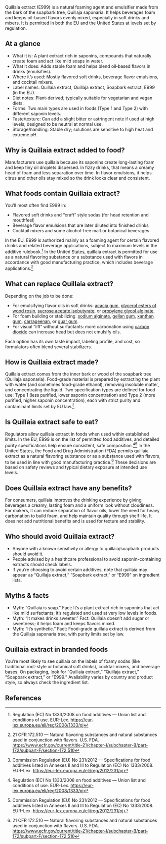 Quillaia extract (E999) is a natural foaming agent and emulsifier made from the bark of the soapbark tree, Quillaja saponaria. It helps beverages foam and keeps oil-based flavors evenly mixed, especially in soft drinks and mixers. It is permitted in both the EU and the United States at levels set by regulation.

<!--more-->

## At a glance
- What it is: A plant extract rich in saponins, compounds that naturally create foam and act like mild soaps in water.
- What it does: Adds stable foam and helps blend oil-based flavors in drinks (emulsifies).
- Where it’s used: Mostly flavored soft drinks, beverage flavor emulsions, and cocktail mixers.
- Label names: Quillaia extract, Quillaja extract, Soapbark extract, E999 (in the EU).
- Diet notes: Plant-derived; typically suitable for vegetarian and vegan diets.
- Forms: Two main types are used in foods (Type 1 and Type 2) with different saponin levels.
- Taste/texture: Can add a slight bitter or astringent note if used at high levels; designed to be neutral at normal use.
- Storage/handling: Stable dry; solutions are sensitive to high heat and extreme pH.

## Why is Quillaia extract added to food?
Manufacturers use quillaia because its saponins create long-lasting foam and keep tiny oil droplets dispersed. In fizzy drinks, that means a creamy head of foam and less separation over time. In flavor emulsions, it helps citrus and other oils stay mixed so the drink looks clear and consistent.

## What foods contain Quillaia extract?
You’ll most often find E999 in:
- Flavored soft drinks and “craft” style sodas (for head retention and mouthfeel)
- Beverage flavor emulsions that are later diluted into finished drinks
- Cocktail mixers and some alcohol-free malt or botanical beverages

In the EU, E999 is authorized mainly as a foaming agent for certain flavored drinks and related beverage applications, subject to maximum levels in the additive rulebook.[^3] In the United States, quillaia extract is permitted for use as a natural flavoring substance or a substance used with flavors in accordance with good manufacturing practice, which includes beverage applications.[^1]

## What can replace Quillaia extract?
Depending on the job to be done:
- For emulsifying flavor oils in soft drinks: [acacia gum](/e414-acacia-gum), [glycerol esters of wood rosin](/e445-glycerol-esters-of-wood-rosin), [sucrose acetate isobutyrate](/e444-sucrose-acetate-isobutyrate), or [propylene glycol alginate](/e405-propane-1-2-diol-alginate).
- For foam building or stabilizing: [sodium alginate](/e401-sodium-alginate), [gellan gum](/e418-gellan-gum), [xanthan gum](/e415-xanthan-gum), [carrageenan](/e407-carrageenan), or [guar gum](/e412-guar-gum).
- For visual “lift” without surfactants: more carbonation using [carbon dioxide](/e290-carbon-dioxide) can increase head but does not emulsify oils.

Each option has its own taste impact, labeling profile, and cost, so formulators often blend several stabilizers.

## How is Quillaia extract made?
Quillaia extract comes from the inner bark or wood of the soapbark tree (Quillaja saponaria). Food-grade material is prepared by extracting the plant with water (and sometimes food-grade ethanol), removing insoluble matter, and concentrating the liquid. Two specification types are defined for food use: Type 1 (less purified, lower saponin concentration) and Type 2 (more purified, higher saponin concentration), each with strict purity and contaminant limits set by EU law.[^2]

## Is Quillaia extract safe to eat?
Regulators allow quillaia extract in foods when used within established limits. In the EU, E999 is on the list of permitted food additives, and detailed purity specifications help ensure consistent, safe composition.[^3][^2] In the United States, the Food and Drug Administration (FDA) permits quillaia extract as a natural flavoring substance or as a substance used with flavors, to be used in line with good manufacturing practice.[^1] These decisions are based on safety reviews and typical dietary exposure at intended use levels.

## Does Quillaia extract have any benefits?
For consumers, quillaia improves the drinking experience by giving beverages a creamy, lasting foam and a uniform look without cloudiness. For makers, it can reduce separation of flavor oils, lower the need for heavy carbonation to build foam, and help maintain quality through shelf life. It does not add nutritional benefits and is used for texture and stability.

## Who should avoid Quillaia extract?
- Anyone with a known sensitivity or allergy to quillaia/soapbark products should avoid it.
- People advised by a healthcare professional to avoid saponin-containing extracts should check labels.
- If you’re choosing to avoid certain additives, note that quillaia may appear as “Quillaja extract,” “Soapbark extract,” or “E999” on ingredient lists.

## Myths & facts
- Myth: “Quillaia is soap.” Fact: It’s a plant extract rich in saponins that act like mild surfactants; it’s regulated and used at very low levels in foods.
- Myth: “It makes drinks sweeter.” Fact: Quillaia doesn’t add sugar or sweetness; it helps foam and keeps flavors mixed.
- Myth: “It’s synthetic.” Fact: Food-grade quillaia extract is derived from the Quillaja saponaria tree, with purity limits set by law.

## Quillaia extract in branded foods
You’re most likely to see quillaia on the labels of foamy sodas (like traditional root-style or botanical soft drinks), cocktail mixers, and beverage bases. On packaging, look for “Quillaia extract,” “Quillaja extract,” “Soapbark extract,” or “E999.” Availability varies by country and product style, so always check the ingredient list.

## References
[^1]: 21 CFR 172.510 — Natural flavoring substances and natural substances used in conjunction with flavors. U.S. FDA. https://www.ecfr.gov/current/title-21/chapter-I/subchapter-B/part-172/subpart-F/section-172.510
[^2]: Commission Regulation (EU) No 231/2012 — Specifications for food additives listed in Annexes II and III to Regulation (EC) No 1333/2008. EUR-Lex. https://eur-lex.europa.eu/eli/reg/2012/231/oj
[^3]: Regulation (EC) No 1333/2008 on food additives — Union list and conditions of use. EUR-Lex. https://eur-lex.europa.eu/eli/reg/2008/1333/oj
